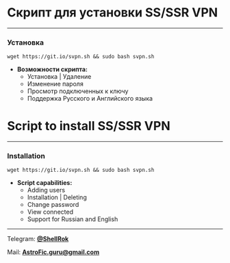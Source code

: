 # Скрипт для установки SS/SSR VPN
____
### Установка
```
wget https://git.io/svpn.sh && sudo bash svpn.sh
```
  
+ **Возможности скрипта:**      
    + Установка | Удаление  
    + Изменение пароля  
    + Просмотр подключенных к ключу  
    + Поддержка Русского и Английского языка

# Script to install SS/SSR VPN
____
### Installation
```
wget https://git.io/svpn.sh && sudo bash svpn.sh
```

+ **Script capabilities:**
    + Adding users      
    + Installation | Deleting  
    + Change password  
    + View connected  
    + Support for Russian and English
____
Telegram: [**@ShellRok**](https://t.me/ShellRok)  

Mail: **AstroFic.guru@gmail.com**
